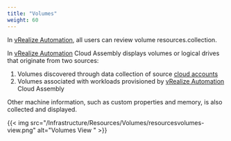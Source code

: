 ```yaml
---
title: "Volumes"
weight: 60
---
```


In [vRealize Automation](https://www.vmware.com/products/vrealize-automation.html), all users can review volume resources.collection.

In [vRealize Automation](https://www.vmware.com/products/vrealize-automation.html) Cloud Assembly displays volumes or logical drives that originate from two sources:

1. Volumes discovered through data collection of source [cloud accounts](/Infrastructure/Connections/Cloud-Accounts/)
2. Volumes associated with workloads provisioned by [vRealize Automation](https://www.vmware.com/products/vrealize-automation.html) Cloud Assembly

Other machine information, such as custom properties and memory, is also collected and displayed.

{{< img src="/Infrastructure/Resources/Volumes/resourcesvolumes-view.png" alt="Volumes View " >}}
